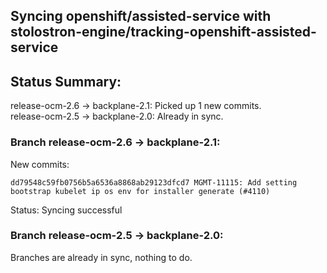 ## Syncing openshift/assisted-service with stolostron-engine/tracking-openshift-assisted-service

## Status Summary:

release-ocm-2.6 -> backplane-2.1: Picked up 1 new commits.  
release-ocm-2.5 -> backplane-2.0: Already in sync.  

### Branch release-ocm-2.6 -> backplane-2.1:

New commits:

```
dd79548c59fb0756b5a6536a8868ab29123dfcd7 MGMT-11115: Add setting bootstrap kubelet ip os env for installer generate (#4110)
```

Status: Syncing successful

### Branch release-ocm-2.5 -> backplane-2.0:

Branches are already in sync, nothing to do.
